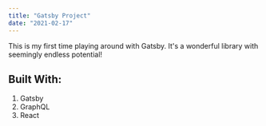 ```yaml
---
title: "Gatsby Project"
date: "2021-02-17"
---
```


This is my first time playing around with Gatsby. It's a wonderful library with seemingly endless potential!

## Built With:

1. Gatsby
2. GraphQL
3. React
